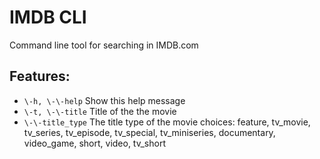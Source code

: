 # IMDB CLI

Command line tool for searching in IMDB.com

## Features:
- `\-h, \-\-help`          Show this help message
- `\-t, \-\-title`         Title of the the movie
- `\-\-title_type`        The title type of the movie
  choices: feature, tv_movie, tv_series, tv_episode, tv_special, tv_miniseries, documentary, video_game, short, video, tv_short


